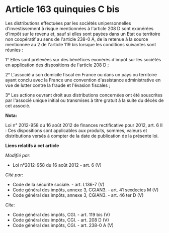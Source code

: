 # Article 163 quinquies C bis

Les distributions effectuées par les sociétés unipersonnelles d'investissement à risque mentionnées à l'article 208 D sont
exonérées d'impôt sur le revenu et, sauf si elles sont payées dans un Etat ou territoire non coopératif au sens de l'article
238-0 A, de la retenue à la source mentionnée au 2 de l'article 119 bis lorsque les conditions suivantes sont réunies : 

1° Elles sont prélevées sur des bénéfices exonérés d'impôt sur les sociétés en application des dispositions de l'article 208
D ; 

2° L'associé a son domicile fiscal en France ou dans un pays ou territoire ayant conclu avec la France une convention
d'assistance administrative en vue de lutter contre la fraude et l'évasion fiscales ; 

3° Les actions ouvrant droit aux distributions concernées ont été souscrites par l'associé unique initial ou transmises à
titre gratuit à la suite du décès de cet associé.

**Nota:**

Loi n° 2012-958 du 16 août 2012 de finances rectificative pour 2012, art. 6 II : Ces dispositions sont applicables aux
produits, sommes, valeurs et distributions versés à compter de la date de publication de la présente loi.

**Liens relatifs à cet article**

_Modifié par_:

  - Loi n°2012-958 du 16 août 2012 - art. 6 (V)

_Cité par_:

  - Code de la sécurité sociale. - art. L136-7 (V)
  - Code général des impôts, annexe 3, CGIAN3. - art. 41 sexdecies M (V)
  - Code général des impôts, annexe 3, CGIAN3. - art. 46 ter D (V)

_Cite_:

  - Code général des impôts, CGI. - art. 119 bis (V)
  - Code général des impôts, CGI. - art. 208 D (V)
  - Code général des impôts, CGI. - art. 238-0 A (V)
